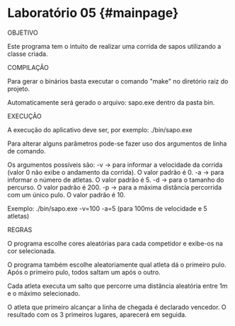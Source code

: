 
Laboratório 05                         {#mainpage}
============

OBJETIVO

Este programa tem o intuito de realizar uma corrida de sapos utilizando a classe criada.

COMPILAÇÃO

Para gerar o binários basta executar o comando "make" no diretório raiz do projeto.

Automaticamente será gerado o arquivo: sapo.exe dentro da pasta bin.

EXECUÇÃO

A execução do aplicativo deve ser, por exemplo: ./bin/sapo.exe

Para alterar alguns parâmetros pode-se fazer uso dos argumentos de linha de comando.

Os argumentos possíveis são: 
-v -> para informar a velocidade da corrida (valor 0 não exibe o andamento da corrida). O valor padrão é 0.
-a -> para informar o número de atletas. O valor padrão é 5.
-d -> para o tamanho do percurso. O valor padrão é 200.
-p -> para a máxima distância percorrida com um único pulo. O valor padrão é 10.

Exemplo:
	./bin/sapo.exe -v=100 -a=5 (para 100ms de velocidade e 5 atletas)

REGRAS

O programa escolhe cores aleatórias para cada competidor e exibe-os na cor selecionada.

O programa também escolhe aleatoriamente qual atleta dá o primeiro pulo. Após o primeiro pulo, todos saltam um após o outro.

Cada atleta executa um salto que percorre uma distância aleatória entre 1m e o máximo selecionado.

O atleta que primeiro alcançar a linha de chegada é declarado vencedor. O resultado com os 3 primeiros lugares, aparecerá em seguida.

